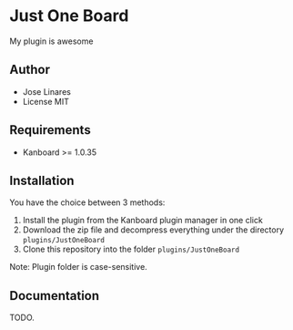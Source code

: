 Just One Board
==============================

My plugin is awesome

Author
------

- Jose Linares
- License MIT

Requirements
------------

- Kanboard >= 1.0.35

Installation
------------

You have the choice between 3 methods:

1. Install the plugin from the Kanboard plugin manager in one click
2. Download the zip file and decompress everything under the directory `plugins/JustOneBoard`
3. Clone this repository into the folder `plugins/JustOneBoard`

Note: Plugin folder is case-sensitive.

Documentation
-------------

TODO.
